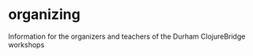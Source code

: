 organizing
==========

Information for the organizers and teachers of the Durham ClojureBridge workshops
